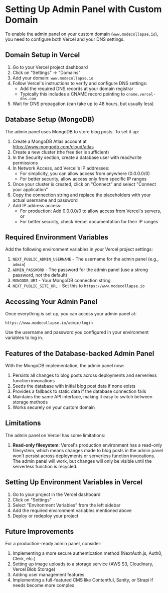 # Setting Up Admin Panel with Custom Domain

To enable the admin panel on your custom domain (`www.modecollapse.io`), you need to configure both Vercel and your DNS settings.

## Domain Setup in Vercel

1. Go to your Vercel project dashboard
2. Click on "Settings" → "Domains"
3. Add your domain: `www.modecollapse.io`
4. Follow Vercel's instructions to verify and configure DNS settings:
   - Add the required DNS records at your domain registrar
   - Typically this includes a CNAME record pointing to `cname.vercel-dns.com`
5. Wait for DNS propagation (can take up to 48 hours, but usually less)

## Database Setup (MongoDB)

The admin panel uses MongoDB to store blog posts. To set it up:

1. Create a MongoDB Atlas account at https://www.mongodb.com/cloud/atlas
2. Create a new cluster (the free tier is sufficient)
3. In the Security section, create a database user with read/write permissions
4. In Network Access, add Vercel's IP addresses:
   - For simplicity, you can allow access from anywhere (0.0.0.0/0)
   - For better security, allow access only from specific IP ranges
5. Once your cluster is created, click on "Connect" and select "Connect your application"
6. Copy the connection string and replace the placeholders with your actual username and password
7. Add IP address access:
   - For production: Add 0.0.0.0/0 to allow access from Vercel's servers, or
   - For better security, check Vercel documentation for their IP ranges

## Required Environment Variables

Add the following environment variables in your Vercel project settings:

1. `NEXT_PUBLIC_ADMIN_USERNAME` - The username for the admin panel (e.g., `admin`)
2. `ADMIN_PASSWORD` - The password for the admin panel (use a strong password, not the default)
3. `MONGODB_URI` - Your MongoDB connection string
4. `NEXT_PUBLIC_SITE_URL` - Set this to `https://www.modecollapse.io`

## Accessing Your Admin Panel

Once everything is set up, you can access your admin panel at:

```
https://www.modecollapse.io/admin/login
```

Use the username and password you configured in your environment variables to log in.

## Features of the Database-backed Admin Panel

With the MongoDB implementation, the admin panel now:

1. Persists all changes to blog posts across deployments and serverless function invocations
2. Seeds the database with initial blog post data if none exists
3. Provides a fallback to static data if the database connection fails
4. Maintains the same API interface, making it easy to switch between storage methods
5. Works securely on your custom domain

## Limitations

The admin panel on Vercel has some limitations:

1. **Read-only filesystem**: Vercel's production environment has a read-only filesystem, which means changes made to blog posts in the admin panel won't persist across deployments or serverless function invocations. The admin panel will work, but changes will only be visible until the serverless function is recycled.

## Setting Up Environment Variables in Vercel

1. Go to your project in the Vercel dashboard
2. Click on "Settings"
3. Select "Environment Variables" from the left sidebar
4. Add the required environment variables mentioned above
5. Deploy or redeploy your project

## Future Improvements

For a production-ready admin panel, consider:

1. Implementing a more secure authentication method (NextAuth.js, Auth0, Clerk, etc.)
2. Setting up image uploads to a storage service (AWS S3, Cloudinary, Vercel Blob Storage)
3. Adding user management features
4. Implementing a full-featured CMS like Contentful, Sanity, or Strapi if needs become more complex 
